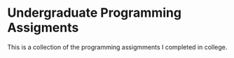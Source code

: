 # Undergraduate Programming Assigments
This is a collection of the programming assigmments I completed in college.
